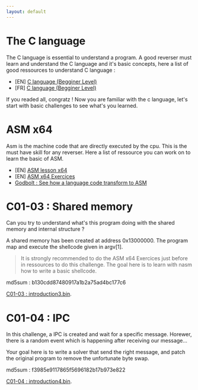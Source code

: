 ```yaml
---
layout: default
---
```


# The C language

The C language is essential to understand a program.
A good reverser must learn and understand the C language and it's basic concepts, here a list of good ressources to understand C language : 

- [EN] [C language (Begginer Level)](https://www.w3schools.com/c/)
- [FR] [C language (Begginer Level)](https://openclassrooms.com/fr/courses/19980-apprenez-a-programmer-en-c)

If you readed all, congratz ! 
Now you are familiar with the c language, let's start with basic challenges to see what's you learned.

# ASM x64

Asm is the machine code that are directly executed by the cpu.
This is the must have skill for any reverser. 
Here a list of ressource you can work on to learn the basic of ASM.

- [EN] [ASM lesson x64](https://web.stanford.edu/class/cs107/guide/x86-64.html)
- [EN] [ASM x64 Exercices](https://github.com/yds12/x64-roadmap)
- [Godbolt : See how a language code transform to ASM](https://godbolt.org/)

# C01-03 : Shared memory

Can you try to understand what's this program doing with the shared memory and internal structure ? 

A shared memory has been created at address 0x13000000. The program map and execute the shellcode given in argv[1].

> It is strongly recommended to do the ASM x64 Exercices just before in ressources to do this challenge. The goal here is to learn with nasm how to write a basic shellcode.

md5sum : b130cdd87480917a1b2a75ad4bc177c6

[C01-03 : introduction3.bin](/assets/module/c01/03/introduction3.bin).

# C01-04 : IPC

In this challenge, a IPC is created and wait for a specific message.
Horewer, there is a random event which is happening after receiving our message...

Your goal here is to write a solver that send the right message, and patch the original program to remove the unfortunate byte swap. 

md5sum : f3985e9117865f5696182b17b973e822

[C01-04 : introduction4.bin](/assets/module/c01/04/introduction4.bin).
